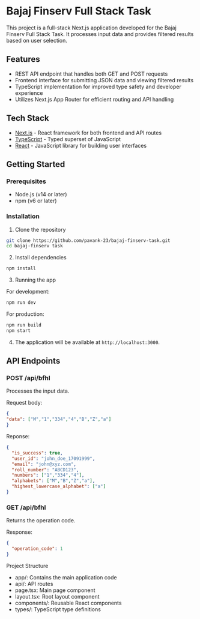 # Bajaj Finserv Full Stack Task

This project is a full-stack Next.js application developed for the Bajaj Finserv Full Stack Task. It processes input data and provides filtered results based on user selection.

## Features

- REST API endpoint that handles both GET and POST requests
- Frontend interface for submitting JSON data and viewing filtered results
- TypeScript implementation for improved type safety and developer experience
- Utilizes Next.js App Router for efficient routing and API handling

## Tech Stack

- [Next.js](https://nextjs.org/) - React framework for both frontend and API routes
- [TypeScript](https://www.typescriptlang.org/) - Typed superset of JavaScript
- [React](https://reactjs.org/) - JavaScript library for building user interfaces

## Getting Started

### Prerequisites

- Node.js (v14 or later)
- npm (v6 or later)

### Installation

1. Clone the repository
```sh
git clone https://github.com/pavank-23/bajaj-finserv-task.git
cd bajaj-finserv task
```
2. Install dependencies
```sh
npm install
```
3. Running the app

For development:
```sh
npm run dev
```

For production:
```sh
npm run build
npm start
```

4. The application will be available at `http://localhost:3000`.

## API Endpoints

### POST /api/bfhl

Processes the input data.

Request body:
```json
{
"data": ["M","1","334","4","B","Z","a"]
}
```

Reponse:
```json
{
  "is_success": true,
  "user_id": "john_doe_17091999",
  "email": "john@xyz.com",
  "roll_number": "ABCD123",
  "numbers": ["1","334","4"],
  "alphabets": ["M","B","Z","a"],
  "highest_lowercase_alphabet": ["a"]
}
```

### GET /api/bfhl
Returns the operation code.

Response:
```json
{
  "operation_code": 1
}
```

Project Structure

- app/: Contains the main application code
- api/: API routes
- page.tsx: Main page component
- layout.tsx: Root layout component
- components/: Reusable React components
- types/: TypeScript type definitions
